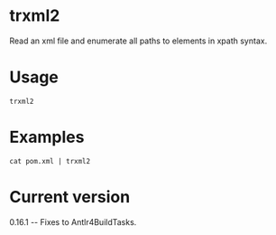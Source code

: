 # trxml2

Read an xml file and enumerate all paths to elements in xpath syntax.

# Usage

    trxml2

# Examples

    cat pom.xml | trxml2

# Current version

0.16.1 -- Fixes to Antlr4BuildTasks.
